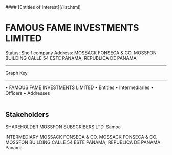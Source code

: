 <link rel="stylesheet" type="text/css" href="../../assets/style.css">
#### [Entities of Interest](/list.html)

<style>
body{background-image:url("http://eoi-graphs.s3-website-eu-west-1.amazonaws.com/FAMOUS_FAME_INVESTMENTS_LIMITED.png");background-repeat: no-repeat;background-size: contain;}
.markdown>p>span{background-color: white;}
</style>

# FAMOUS FAME INVESTMENTS LIMITED
<span>Status: Shelf company
Address: MOSSACK FONSECA & CO. MOSSFON BUILDING CALLE 54 ESTE PANAMA, REPUBLICA DE PANAMA
</span>

---



<div class="legend">
Graph Key
<hr>
<span class="focus">• FAMOUS FAME INVESTMENTS LIMITED</span>
<span class="entity">• Entities</span>
<span class="intermediary">• Intermediaries</span>
<span class="officer">• Officers</span>
<span class="address">• Addresses</span>
</div><br>


## Stakeholders
<span>SHAREHOLDER
MOSSFON SUBSCRIBERS LTD.
Samoa
</span>

<span>INTERMEDIARY
MOSSACK FONSECA & CO.
MOSSACK FONSECA & CO. MOSSFON BUILDING CALLE 54 ESTE PANAMA, REPUBLICA DE PANAMA
Panama
</span>


